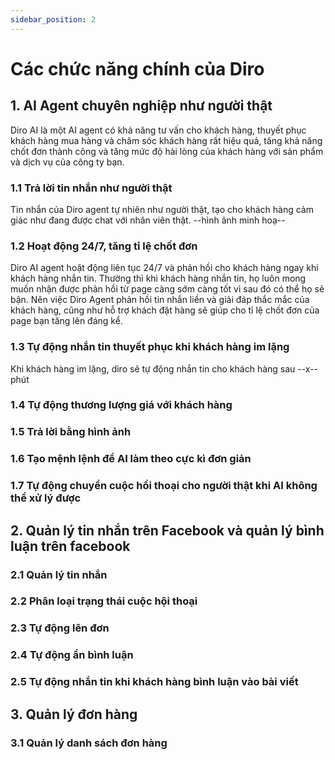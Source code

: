```yaml
---
sidebar_position: 2
---
```

# Các chức năng chính của Diro

## 1. AI Agent chuyên nghiệp như người thật
Diro AI là một AI agent có khả năng tư vấn cho khách hàng, thuyết phục khách hàng mua hàng và chăm sóc khách hàng rất hiệu quả, tăng khả năng chốt đơn thành công và tăng mức độ hài lòng của khách hàng với sản phẩm và dịch vụ của công ty bạn.
### 1.1 Trả lời tin nhắn như người thật
Tin nhắn của Diro agent tự nhiên như người thật, tạo cho khách hàng cảm giác như đang được chat với nhân viên thật.
--hình ảnh minh hoạ--
### 1.2 Hoạt động 24/7, tăng tỉ lệ chốt đơn
Diro AI agent hoặt động liên tục 24/7 và phản hồi cho khách hàng ngay khi khách hàng nhắn tin. Thường thì khi khách hàng nhắn tin, họ luôn mong muốn nhận được phản hồi từ page càng sớm càng tốt vì sau đó có thể họ sẽ bận. Nên việc Diro Agent phản hồi tin nhắn liền và giải đáp thắc mắc của khách hàng, cũng như hỗ trợ khách đặt hàng sẽ giúp cho tỉ lệ chốt đơn của page bạn tăng lên đáng kể.
### 1.3 Tự động nhắn tin thuyết phục khi khách hàng im lặng
Khi khách hàng im lặng, diro sẽ tự động nhắn tin cho khách hàng sau --x-- phút
### 1.4 Tự động thương lượng giá với khách hàng
### 1.5 Trả lời bằng hình ảnh
### 1.6 Tạo mệnh lệnh để AI làm theo cực kì đơn giản
### 1.7 Tự động chuyển cuộc hồi thoại cho người thật khi AI không thể xử lý được


## 2. Quản lý tin nhắn trên Facebook và quản lý bình luận trên facebook
### 2.1 Quản lý tin nhắn
### 2.2 Phân loại trạng thái cuộc hội thoại
### 2.3 Tự động lên đơn
### 2.4 Tự động ẩn bình luận
### 2.5 Tự động nhắn tin khi khách hàng bình luận vào bài viết

## 3. Quản lý đơn hàng
### 3.1 Quản lý danh sách đơn hàng





